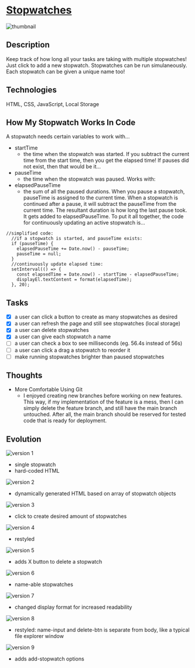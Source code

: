 # [Stopwatches](https://stopwatches.netlify.app/)

![thumbnail](./github_images/v9.png)

## Description

Keep track of how long all your tasks are taking with multiple stopwatches! Just click to add a new stopwatch. Stopwatches can be run simulaneously. Each stopwatch can be given a unique name too!

## Technologies

HTML, CSS, JavaScript, Local Storage

## How My Stopwatch Works In Code

A stopwatch needs certain variables to work with...

- startTime
  - the time when the stopwatch was started. If you subtract the current time from the start time, then you get the elapsed time! If pauses did not exist, then that would be it...
- pauseTime
  - the time when the stopwatch was paused. Works with:
- elapsedPauseTime
  - the sum of all the paused durations. When you pause a stopwatch, pauseTime is assigned to the current time. When a stopwatch is continued after a pause, it will subtract the pauseTime from the current time. The resultant duration is how long the last pause took. It gets added to elapsedPauseTime.
    To put it all together, the code for continuously updating an active stopwatch is...

```
//simplified code:
  //if a stopwatch is started, and pauseTime exists:
  if (pauseTime) {
    elapsedPauseTime += Date.now() - pauseTime;
    pauseTime = null;
  }
  //continuously update elapsed time:
  setInterval(() => {
    const elapsedTime = Date.now() - startTime - elapsedPauseTime;
    displayEl.textContent = format(elapsedTime);
  }, 20);
```

## Tasks

- [x] a user can click a button to create as many stopwatches as desired
- [x] a user can refresh the page and still see stopwatches (local storage)
- [x] a user can delete stopwatches
- [x] a user can give each stopwatch a name
- [ ] a user can check a box to see milliseconds (eg. 56.4s instead of 56s)
- [ ] a user can click a drag a stopwatch to reorder it
- [ ] make running stopwatches brighter than paused stopwatches

## Thoughts

- More Comfortable Using Git
  - I enjoyed creating new branches before working on new features. This way, if my implementation of the feature is a mess, then I can simply delete the feature branch, and still have the main branch untouched. After all, the main branch should be reserved for tested code that is ready for deployment.

## Evolution

![version 1](./github_images/v1.png)

- single stopwatch
- hard-coded HTML

![version 2](./github_images/v2.png)

- dynamically generated HTML based on array of stopwatch objects

![version 3](./github_images/v3.png)

- click to create desired amount of stopwatches

![version 4](./github_images/v4.png)

- restyled

![version 5](./github_images/v5.png)

- adds X button to delete a stopwatch

![version 6](./github_images/v6.png)

- name-able stopwatches

![version 7](./github_images/v7.png)

- changed display format for increased readability

![version 8](./github_images/v8.png)

- restyled: name-input and delete-btn is separate from body, like a typical file explorer window

![version 9](./github_images/v9.png)

- adds add-stopwatch options
